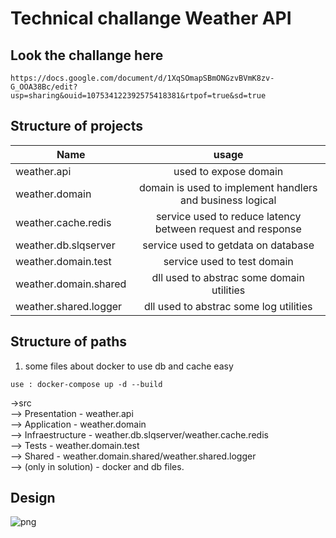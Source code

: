 # Technical challange Weather API

## Look the challange here
    https://docs.google.com/document/d/1XqSOmapSBmONGzvBVmK8zv-G_OOA38Bc/edit?usp=sharing&ouid=107534122392575418381&rtpof=true&sd=true

## Structure of projects

| Name  | usage |
| ------------------------ |:---------------------------------------------------------------:|
| weather.api              | used to expose domain                                           |
| weather.domain           | domain is used to implement handlers and business logical       |
| weather.cache.redis      | service used to reduce latency between request and response     |
| weather.db.slqserver     | service used to getdata on database                             |
| weather.domain.test      | service used to test domain                                     |
| weather.domain.shared    | dll used to abstrac some domain utilities                       |
| weather.shared.logger    | dll used to abstrac some log utilities                          |


## Structure of paths

1. some files about docker to use db and cache easy
```
use : docker-compose up -d --build
```
->src  
    --> Presentation - weather.api  
    --> Application - weather.domain  
    --> Infraestructure - weather.db.slqserver/weather.cache.redis  
    --> Tests - weather.domain.test  
    --> Shared - weather.domain.shared/weather.shared.logger  
    --> (only in solution) - docker and db files.  

## Design
![png](https://user-images.githubusercontent.com/83993524/182271133-8ce8a11c-995f-4675-a14a-119c150f86d7.PNG)


